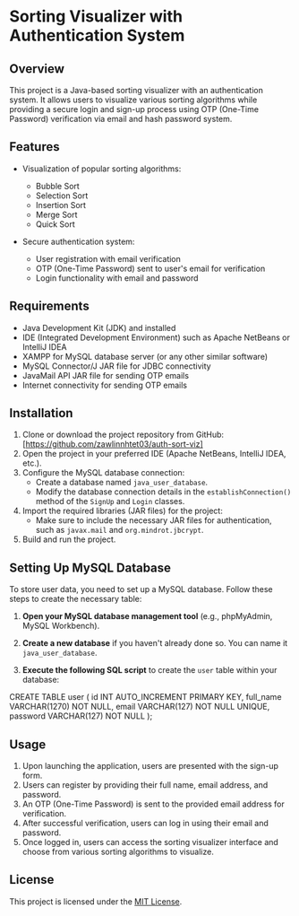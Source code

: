 # Sorting Visualizer with Authentication System

## Overview

This project is a Java-based sorting visualizer with an authentication system. It allows users to visualize various sorting algorithms while providing a secure login and sign-up process using OTP (One-Time Password) verification via email and hash password system.

## Features

- Visualization of popular sorting algorithms:
  - Bubble Sort
  - Selection Sort
  - Insertion Sort
  - Merge Sort
  - Quick Sort

- Secure authentication system:
  - User registration with email verification
  - OTP (One-Time Password) sent to user's email for verification
  - Login functionality with email and password

## Requirements

- Java Development Kit (JDK) and installed
- IDE (Integrated Development Environment) such as Apache NetBeans or IntelliJ IDEA
- XAMPP for MySQL database server (or any other similar software)
- MySQL Connector/J JAR file for JDBC connectivity
- JavaMail API JAR file for sending OTP emails
- Internet connectivity for sending OTP emails

## Installation

1. Clone or download the project repository from GitHub: [https://github.com/zawlinnhtet03/auth-sort-viz]
2. Open the project in your preferred IDE (Apache NetBeans, IntelliJ IDEA, etc.).
3. Configure the MySQL database connection:
   - Create a database named `java_user_database`.
   - Modify the database connection details in the `establishConnection()` method of the `SignUp` and `Login` classes.
4. Import the required libraries (JAR files) for the project:
   - Make sure to include the necessary JAR files for authentication, such as `javax.mail` and `org.mindrot.jbcrypt`.
5. Build and run the project.

## Setting Up MySQL Database

To store user data, you need to set up a MySQL database. Follow these steps to create the necessary table:

1. **Open your MySQL database management tool** (e.g., phpMyAdmin, MySQL Workbench).

2. **Create a new database** if you haven't already done so. You can name it `java_user_database`.

3. **Execute the following SQL script** to create the `user` table within your database:

CREATE TABLE user (
    id INT AUTO_INCREMENT PRIMARY KEY,
    full_name VARCHAR(1270) NOT NULL,
    email VARCHAR(127) NOT NULL UNIQUE,
    password VARCHAR(127) NOT NULL
);

## Usage

1. Upon launching the application, users are presented with the sign-up form.
2. Users can register by providing their full name, email address, and password.
3. An OTP (One-Time Password) is sent to the provided email address for verification.
4. After successful verification, users can log in using their email and password.
5. Once logged in, users can access the sorting visualizer interface and choose from various sorting algorithms to visualize.

## License

This project is licensed under the [MIT License](link-to-license).



